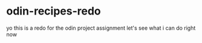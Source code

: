 # odin-recipes-redo
yo this is a redo for the odin project assignment let's see what i can do right now